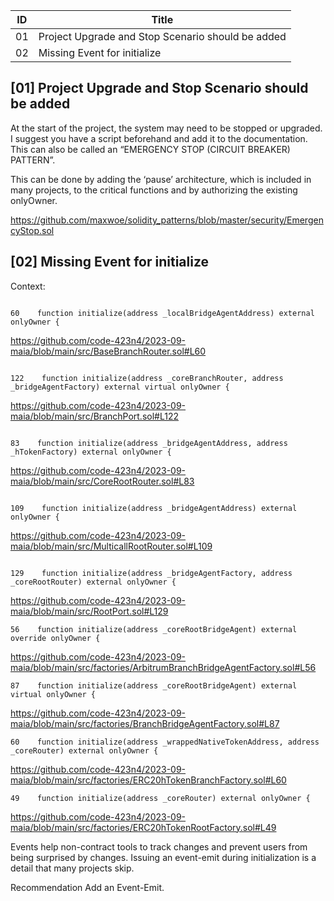 | ID    | Title |
| -------- | ------- |
| 01 | Project Upgrade and Stop Scenario should be added 
| 02 | Missing Event for initialize

## [01] Project Upgrade and Stop Scenario should be added 

At the start of the project, the system may need to be stopped or upgraded. I suggest you have a script beforehand and add it to the documentation. This can also be called an “EMERGENCY STOP (CIRCUIT BREAKER) PATTERN”.

This can be done by adding the ‘pause’ architecture, which is included in many projects, to the critical functions and by authorizing the existing onlyOwner.

https://github.com/maxwoe/solidity_patterns/blob/master/security/EmergencyStop.sol

## [02] Missing Event for initialize

Context:

```solidity

60    function initialize(address _localBridgeAgentAddress) external onlyOwner {

```

https://github.com/code-423n4/2023-09-maia/blob/main/src/BaseBranchRouter.sol#L60

```solidity

122    function initialize(address _coreBranchRouter, address _bridgeAgentFactory) external virtual onlyOwner {

```

https://github.com/code-423n4/2023-09-maia/blob/main/src/BranchPort.sol#L122

```solidity

83    function initialize(address _bridgeAgentAddress, address _hTokenFactory) external onlyOwner {

```

https://github.com/code-423n4/2023-09-maia/blob/main/src/CoreRootRouter.sol#L83

```solidity

109    function initialize(address _bridgeAgentAddress) external onlyOwner {

```

https://github.com/code-423n4/2023-09-maia/blob/main/src/MulticallRootRouter.sol#L109

```solidity

129    function initialize(address _bridgeAgentFactory, address _coreRootRouter) external onlyOwner {

```

https://github.com/code-423n4/2023-09-maia/blob/main/src/RootPort.sol#L129

```solidity
56    function initialize(address _coreRootBridgeAgent) external override onlyOwner {
```

https://github.com/code-423n4/2023-09-maia/blob/main/src/factories/ArbitrumBranchBridgeAgentFactory.sol#L56

```solidity
87    function initialize(address _coreRootBridgeAgent) external virtual onlyOwner {
```

https://github.com/code-423n4/2023-09-maia/blob/main/src/factories/BranchBridgeAgentFactory.sol#L87

```solidity
60    function initialize(address _wrappedNativeTokenAddress, address _coreRouter) external onlyOwner {
```

https://github.com/code-423n4/2023-09-maia/blob/main/src/factories/ERC20hTokenBranchFactory.sol#L60

```solidity
49    function initialize(address _coreRouter) external onlyOwner {
```

https://github.com/code-423n4/2023-09-maia/blob/main/src/factories/ERC20hTokenRootFactory.sol#L49



Events help non-contract tools to track changes and prevent users from being surprised by changes. Issuing an event-emit during initialization is a detail that many projects skip.

Recommendation
Add an Event-Emit.
